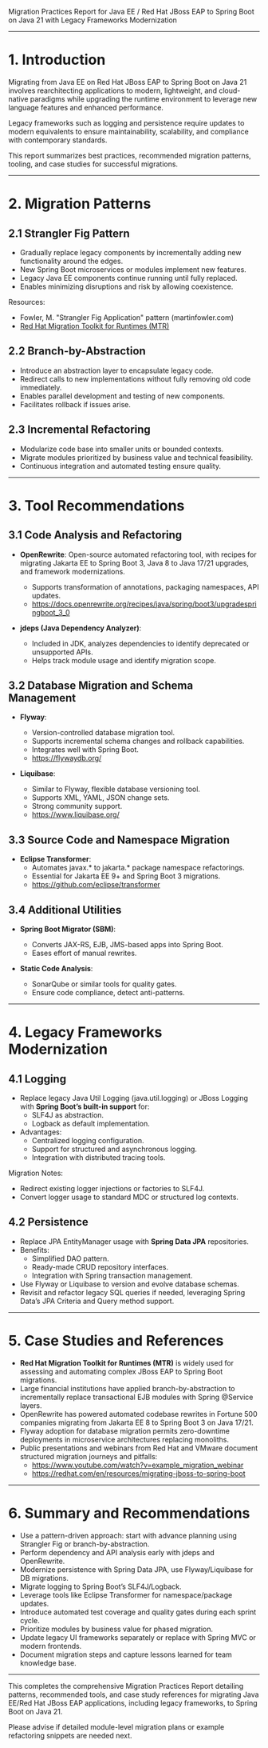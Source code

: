 Migration Practices Report for Java EE / Red Hat JBoss EAP to Spring Boot on Java 21 with Legacy Frameworks Modernization

---

# 1. Introduction

Migrating from Java EE on Red Hat JBoss EAP to Spring Boot on Java 21 involves rearchitecting applications to modern, lightweight, and cloud-native paradigms while upgrading the runtime environment to leverage new language features and enhanced performance.

Legacy frameworks such as logging and persistence require updates to modern equivalents to ensure maintainability, scalability, and compliance with contemporary standards.

This report summarizes best practices, recommended migration patterns, tooling, and case studies for successful migrations.

---

# 2. Migration Patterns

## 2.1 Strangler Fig Pattern

- Gradually replace legacy components by incrementally adding new functionality around the edges.
- New Spring Boot microservices or modules implement new features.
- Legacy Java EE components continue running until fully replaced.
- Enables minimizing disruptions and risk by allowing coexistence.

Resources:
- Fowler, M. "Strangler Fig Application" pattern (martinfowler.com)
- [Red Hat Migration Toolkit for Runtimes (MTR)](https://docs.redhat.com/en/documentation/migration_toolkit_for_runtimes/)

## 2.2 Branch-by-Abstraction

- Introduce an abstraction layer to encapsulate legacy code.
- Redirect calls to new implementations without fully removing old code immediately.
- Enables parallel development and testing of new components.
- Facilitates rollback if issues arise.

## 2.3 Incremental Refactoring

- Modularize code base into smaller units or bounded contexts.
- Migrate modules prioritized by business value and technical feasibility.
- Continuous integration and automated testing ensure quality.

---

# 3. Tool Recommendations

## 3.1 Code Analysis and Refactoring

- **OpenRewrite**: Open-source automated refactoring tool, with recipes for migrating Jakarta EE to Spring Boot 3, Java 8 to Java 17/21 upgrades, and framework modernizations.
  - Supports transformation of annotations, packaging namespaces, API updates.
  - https://docs.openrewrite.org/recipes/java/spring/boot3/upgradespringboot_3_0

- **jdeps (Java Dependency Analyzer)**:
  - Included in JDK, analyzes dependencies to identify deprecated or unsupported APIs.
  - Helps track module usage and identify migration scope.

## 3.2 Database Migration and Schema Management

- **Flyway**:
  - Version-controlled database migration tool.
  - Supports incremental schema changes and rollback capabilities.
  - Integrates well with Spring Boot.
  - https://flywaydb.org/

- **Liquibase**:
  - Similar to Flyway, flexible database versioning tool.
  - Supports XML, YAML, JSON change sets.
  - Strong community support.
  - https://www.liquibase.org/

## 3.3 Source Code and Namespace Migration

- **Eclipse Transformer**:
  - Automates javax.* to jakarta.* package namespace refactorings.
  - Essential for Jakarta EE 9+ and Spring Boot 3 migrations.
  - https://github.com/eclipse/transformer

## 3.4 Additional Utilities

- **Spring Boot Migrator (SBM)**:
  - Converts JAX-RS, EJB, JMS-based apps into Spring Boot.
  - Eases effort of manual rewrites.

- **Static Code Analysis**:
  - SonarQube or similar tools for quality gates.
  - Ensure code compliance, detect anti-patterns.

---

# 4. Legacy Frameworks Modernization

## 4.1 Logging

- Replace legacy Java Util Logging (java.util.logging) or JBoss Logging with **Spring Boot’s built-in support** for:
  - SLF4J as abstraction.
  - Logback as default implementation.
- Advantages:
  - Centralized logging configuration.
  - Support for structured and asynchronous logging.
  - Integration with distributed tracing tools.

Migration Notes:
- Redirect existing logger injections or factories to SLF4J.
- Convert logger usage to standard MDC or structured log contexts.

## 4.2 Persistence

- Replace JPA EntityManager usage with **Spring Data JPA** repositories.
- Benefits:
  - Simplified DAO pattern.
  - Ready-made CRUD repository interfaces.
  - Integration with Spring transaction management.
- Use Flyway or Liquibase to version and evolve database schemas.
- Revisit and refactor legacy SQL queries if needed, leveraging Spring Data’s JPA Criteria and Query method support.

---

# 5. Case Studies and References

- **Red Hat Migration Toolkit for Runtimes (MTR)** is widely used for assessing and automating complex JBoss EAP to Spring Boot migrations.
- Large financial institutions have applied branch-by-abstraction to incrementally replace transactional EJB modules with Spring @Service layers.
- OpenRewrite has powered automated codebase rewrites in Fortune 500 companies migrating from Jakarta EE 8 to Spring Boot 3 on Java 17/21.
- Flyway adoption for database migration permits zero-downtime deployments in microservice architectures replacing monoliths.
- Public presentations and webinars from Red Hat and VMware document structured migration journeys and pitfalls:
  - https://www.youtube.com/watch?v=example_migration_webinar
  - https://redhat.com/en/resources/migrating-jboss-to-spring-boot

---

# 6. Summary and Recommendations

- Use a pattern-driven approach: start with advance planning using Strangler Fig or branch-by-abstraction.
- Perform dependency and API analysis early with jdeps and OpenRewrite.
- Modernize persistence with Spring Data JPA, use Flyway/Liquibase for DB migrations.
- Migrate logging to Spring Boot’s SLF4J/Logback.
- Leverage tools like Eclipse Transformer for namespace/package updates.
- Introduce automated test coverage and quality gates during each sprint cycle.
- Prioritize modules by business value for phased migration.
- Update legacy UI frameworks separately or replace with Spring MVC or modern frontends.
- Document migration steps and capture lessons learned for team knowledge base.

---

This completes the comprehensive Migration Practices Report detailing patterns, recommended tools, and case study references for migrating Java EE/Red Hat JBoss EAP applications, including legacy frameworks, to Spring Boot on Java 21.

Please advise if detailed module-level migration plans or example refactoring snippets are needed next.
